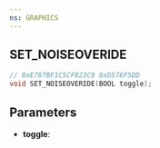 ```yaml
---
ns: GRAPHICS
---
```

## SET_NOISEOVERIDE

```c
// 0xE787BF1C5CF823C9 0xD576F5DD
void SET_NOISEOVERIDE(BOOL toggle);
```


## Parameters
* **toggle**: 

